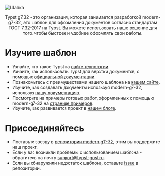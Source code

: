 ![Шапка](https://github.com/user-attachments/assets/f820a093-a2e5-43b5-bfd0-ead20b6edccf)


<p align="center">Typst g7.32 - это организация, которая занимается разработкой modern-g7-32, это шаблон для оформления документов согласно стандартам ГОСТ 7.32-2017 на Typst.
  Вы можете использовать наше решение для того, чтобы быстрее и удобнее оформлять свои работы.</p>

# Изучите шаблон

- Узнайте, что такое Typst на [сайте технологии](https://typst.app/). 
- Узнайте, как использовать Typst для вёрстки документов, с помощью [официальной документации](https://typst.app/docs).
- Познакомьтесь с преимуществами нашего шаблона на [нашем сайте](https://typst-gost.ru).
- Изучите, как создавать документы используя modern-g7-32, используя [нашу документацию](https://typst-gost.ru/docs).
- Посмотрите на примеры готовых работ, оформленных с помощью modern-g7-32 на [странице примеров](https://typst-gost.ru/examples).
- Изучите, как развивается проект в [нашем блоге](https://typst-gost.ru/blog).

# Присоединяйтесь
- Поставьте звезду в [репозитории modern-g7-32](https://github.com/typst-g7-32/modern-g7-32), этим вы поддержите наш проект.
- Если у вас возникли проблемы с использованием шаблона - обратитесь на почту support@typst-gost.ru.
- Если вы обнаружили недостаток шаблона, оставьте [issue](https://github.com/typst-g7-32/modern-g7-32/issues) в репозитории.
